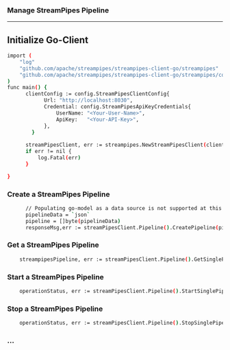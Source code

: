 <!--
  // Licensed to the Apache Software Foundation (ASF) under one or more
  // contributor license agreements.  See the NOTICE file distributed with
  // this work for additional information regarding copyright ownership.
  // The ASF licenses this file to You under the Apache License, Version 2.0
  // (the "License"); you may not use this file except in compliance with
  // the License.  You may obtain a copy of the License at
  //
  //    http://www.apache.org/licenses/LICENSE-2.0
  //
  // Unless required by applicable law or agreed to in writing, software
  // distributed under the License is distributed on an "AS IS" BASIS,
  // WITHOUT WARRANTIES OR CONDITIONS OF ANY KIND, either express or implied.
  // See the License for the specific language governing permissions and
  // limitations under the License.
  //
  -->

###  Manage StreamPipes Pipeline
---
## Initialize Go-Client
```bash
import (
	"log"
	"github.com/apache/streampipes/streampipes-client-go/streampipes"
	"github.com/apache/streampipes/streampipes-client-go/streampipes/config"
)
func main() {
      clientConfig := config.StreamPipesClientConfig{
            Url: "http://localhost:8030",
            Credential: config.StreamPipesApiKeyCredentials{
                UserName: "<Your-User-Name>",
                ApiKey:   "<Your-API-Key>",
            },
        }
    
      streamPipesClient, err := streampipes.NewStreamPipesClient(clientConfig)
      if err != nil {
          log.Fatal(err)
      }

}
```

### Create a StreamPipes Pipeline

```bash
      // Populating go-model as a data source is not supported at this time,This is because the inheritance of the model has not been resolved for the time being.
      pipelineData = `json`
      pipeline = []byte(pipelineData) 
	  responseMsg,err := streamPipesClient.Pipeline().CreatePipeline(pipelineData)
```

### Get a StreamPipes Pipeline

```bash
	streampipesPipeline, err := streamPipesClient.Pipeline().GetSinglePipelineStatus("pipelineId")
```

### Start a StreamPipes Pipeline

```bash
	operationStatus, err := streamPipesClient.Pipeline().StartSinglePipeline("pipelineId")
```

### Stop a StreamPipes Pipeline

```bash
	operationStatus, err := streamPipesClient.Pipeline().StopSinglePipeline("pipelineId")
```

### ... 